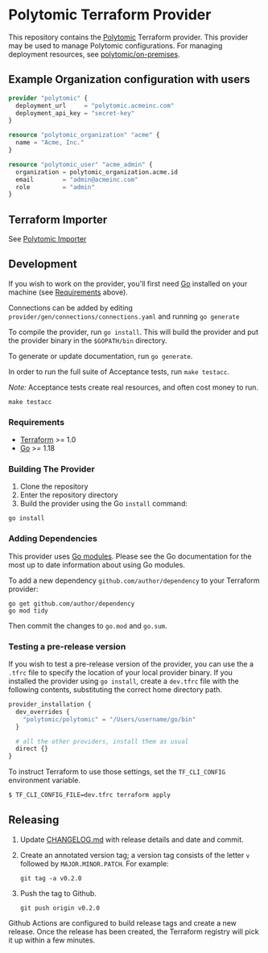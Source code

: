 # Polytomic Terraform Provider

This repository contains the [Polytomic](https://polytomic.com) Terraform
provider. This provider may be used to manage Polytomic configurations. For
managing deployment resources, see
[polytomic/on-premises](https://github.com/polytomic/on-premises).

## Example Organization configuration with users

```terraform
provider "polytomic" {
  deployment_url     = "polytomic.acmeinc.com"
  deployment_api_key = "secret-key"
}

resource "polytomic_organization" "acme" {
  name = "Acme, Inc."
}

resource "polytomic_user" "acme_admin" {
  organization = polytomic_organization.acme.id
  email        = "admin@acmeinc.com"
  role         = "admin"
}
```

## Terraform Importer

See [Polytomic Importer](./importer/README.md)

## Development

If you wish to work on the provider, you'll first need [Go](http://www.golang.org) installed on your machine (see [Requirements](#requirements) above).

Connections can be added by editing `provider/gen/connections/connections.yaml` and running `go generate`

To compile the provider, run `go install`. This will build the provider and put the provider binary in the `$GOPATH/bin` directory.

To generate or update documentation, run `go generate`.

In order to run the full suite of Acceptance tests, run `make testacc`.

_Note:_ Acceptance tests create real resources, and often cost money to run.

```shell
make testacc
```

### Requirements

- [Terraform](https://www.terraform.io/downloads.html) >= 1.0
- [Go](https://golang.org/doc/install) >= 1.18

### Building The Provider

1. Clone the repository
1. Enter the repository directory
1. Build the provider using the Go `install` command:

```shell
go install
```

### Adding Dependencies

This provider uses [Go modules](https://github.com/golang/go/wiki/Modules).
Please see the Go documentation for the most up to date information about using Go modules.

To add a new dependency `github.com/author/dependency` to your Terraform provider:

```shell
go get github.com/author/dependency
go mod tidy
```

Then commit the changes to `go.mod` and `go.sum`.

### Testing a pre-release version

If you wish to test a pre-release version of the provider, you can use the a
`.tfrc` file to specify the location of your local provider binary. If you
installed the provider using `go install`, create a `dev.tfrc` file with the
following contents, substituting the correct home directory path.

```terraform
provider_installation {
  dev_overrides {
    "polytomic/polytomic" = "/Users/username/go/bin"
  }

  # all the other providers, install them as usual
  direct {}
}
```

To instruct Terraform to use those settings, set the `TF_CLI_CONFIG` environment
variable.

```sh
$ TF_CLI_CONFIG_FILE=dev.tfrc terraform apply
```

## Releasing

1. Update [CHANGELOG.md](./CHANGELOG.md) with release details and date and commit.
1. Create an annotated version tag; a version tag consists of the letter `v` followed by `MAJOR.MINOR.PATCH`. For example:

   ```shell
   git tag -a v0.2.0
   ```

1. Push the tag to Github.

   ```shell
   git push origin v0.2.0
   ```

Github Actions are configured to build release tags and create a new release. Once the release has been created, the Terraform registry will pick it up within a few minutes.
